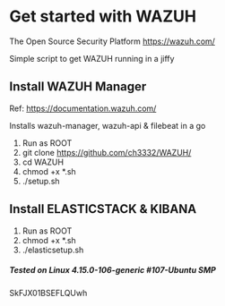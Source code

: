 # Get started with WAZUH 
The Open Source Security Platform https://wazuh.com/

Simple script to get WAZUH running in a jiffy

## Install WAZUH Manager

Ref: https://documentation.wazuh.com/

Installs wazuh-manager, wazuh-api & filebeat in a go

1. Run as ROOT
2. git clone https://github.com/ch3332/WAZUH/
3. cd WAZUH
4. chmod  +x  *.sh
5. ./setup.sh 

## Install ELASTICSTACK & KIBANA


1. Run as ROOT
2. chmod  +x  *.sh
3. ./elasticsetup.sh




##### Tested on Linux 4.15.0-106-generic #107-Ubuntu SMP 
SkFJX01BSEFLQUwh
